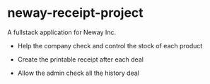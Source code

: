 # neway-receipt-project
A fullstack application for Neway Inc. 
 - Help the company check and control the stock of each product 
 
 - Create the printable receipt after each deal
 
 - Allow the admin check all the history deal
 
 
